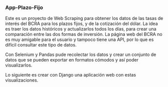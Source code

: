 ### App-Plazo-Fijo

Este es un proyecto de Web Scraping para obtener los datos de las tasas de interés del BCRA para los plazos fijos, y de la cotización del dólar. 
La idea es traer los datos históricos y actualizarlos todos los días, para crear una comparación entre las dos formas de inversión.
La página web del BCRA no es muy amigable para el usuario y tampoco tiene una API, por lo que es difícil consultar este tipo de datos.

Con Selenium y Pandas pude recolectar los datos y crear un conjunto de datos que se pueden exportar en formatos cómodos y así poder visualizarlos.

Lo siguiente es crear con Django una aplicación web con estas visualizaciones.

